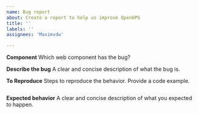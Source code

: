 ```yaml
---
name: Bug report
about: Create a report to help us improve OpenHPS
title: ''
labels: ''
assignees: 'Maximvdw'

---
```


**Component**
Which web component has the bug?

**Describe the bug**
A clear and concise description of what the bug is.

**To Reproduce**
Steps to reproduce the behavior. Provide a code example.
```typescript

```

**Expected behavior**
A clear and concise description of what you expected to happen.
